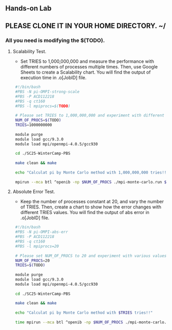 ## Hands-on Lab

## PLEASE CLONE IT IN YOUR HOME DIRECTORY.      ~/
### All you need is modifying the $(TODO).

1. Scalability Test.
   * Set TRIES to 1,000,000,000 and measure the performance with different numbers of processes multiple times. Then, use Google Sheets to create a Scalability chart. You will find the output of execution time in .o[JobID] file.
   ```bash
    #!/bin/bash
    #PBS -N pi-OMPI-strong-scale
    #PBS -P ACD112218
    #PBS -q ct160
    #PBS -l mpiprocs=$(TODO)
    
    # Please set TRIES to 1,000,000,000 and experiment with different numbers of processes (NUM_OF_PROCS).
    NUM_OF_PROCS=$(TODO)
    TRIES=1000000000
    
    module purge
    module load gcc/9.3.0
    module load mpi/openmpi-4.0.5/gcc930
    
    cd ./SC25-WinterCamp-PBS
    
    make clean && make
    
    echo "Calculat pi by Monte Carlo method with 1,000,000,000 tries!!"
    
    mpirun --mca btl ^openib -np $NUM_OF_PROCS ./mpi-monte-carlo.run $TRIES
   ```


2. Absolute Error Test.
   * Keep the number of processes constant at 20, and vary the number of TRIES. Then, create a chart to show how the error changes with different TRIES values. You will find the output of abs error in .o[JobID] file.
   ```bash
    #!/bin/bash
    #PBS -N pi-OMPI-abs-err
    #PBS -P ACD112218
    #PBS -q ct160
    #PBS -l mpiprocs=20
    
    # Please set NUM_OF_PROCS to 20 and experiment with various values for TRIES.
    NUM_OF_PROCS=20
    TRIES=$(TODO)
    
    module purge
    module load gcc/9.3.0
    module load mpi/openmpi-4.0.5/gcc930
    
    cd ./SC25-WinterCamp-PBS
    
    make clean && make
    
    echo "Calculat pi by Monte Carlo method with $TRIES tries!!"
    
    time mpirun --mca btl ^openib -np $NUM_OF_PROCS ./mpi-monte-carlo.run $TRIES
   ```
